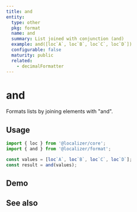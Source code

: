 ```yaml
---
title: and
entity:
  type: other
  pkg: format
  name: and
  summary: List joined with conjunction (and)
  example: and([loc`A`, loc`B`, loc`C`, loc`D`])
  configurable: false
  maturity: public
  related:
    - decimalFormatter
---
```


# and <Package name="format"/>

Formats lists by joining elements with "and".

## Usage

```typescript twoslash
import { loc } from '@localizer/core';
import { and } from '@localizer/format';

const values = [loc`A`, loc`B`, loc`C`, loc`D`];
const result = and(values);
```

## Demo

<script setup>
  import { ref } from 'vue';
  import { NFormItem } from 'naive-ui/es/form';
  import { loc } from '@localizer/core';

  const value = [loc`A`, loc`B`, loc`C`, loc`D`];
</script>

<EntityDemo :args="[value]">
</EntityDemo>

## See also

<Entities />
